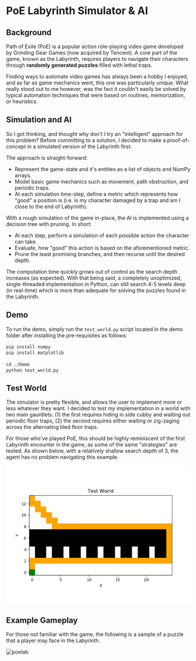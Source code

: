 # PoE Labyrinth Simulator & AI

## Background
Path of Exile (PoE) is a popular action role-playing video game developed by Grinding Gear Games
(now acquired by Tencent). 
A core part of the game, known as the Labyrinth, requires players to navigate their characters
through **randomly generated puzzles** filled with lethal traps.

Finding ways to automate video games has always been a hobby I enjoyed; and as far as game mechanics went,
this one was particularly unique. What really stood out to me however, was the fact it couldn't easily be solved by 
typical automation techniques that were based on routines, memorization, or heuristics.


## Simulation and AI
So I got thinking, and thought why don't I try an "intelligent" approach for this problem? Before committing
to a solution, I decided to make a proof-of-concept in a simulated version of the Labyrinth
first.

The approach is straight-forward:
* Represent the game-state and it's entities as a list of objects and NumPy arrays.
* Model basic game mechanics such as movement, path obstruction, and periodic traps.
* At each simulation time-step, define a metric which represents how "good" a position is (i.e. 
is my character damaged by a trap and am I close to the end of Labyrinth).

With a rough simulation of the game in-place, the AI is implemented using a decision tree with pruning.
In short:
* At each step, perform a simulation of each possible action the character can take.
* Evaluate, how "good" this action is based on the aforementioned metric.
* Prune the least promising branches, and then recurse until the desired depth.

The computation time quickly grows out of control as the search depth increases (as expected). 
With that being said, a completely unoptimized, single-threaded implementation in Python, can still search 4-5 levels
deep (in real-time) which is more than adequate for solving the puzzles found in the Labyrinth.

## Demo
To run the demo, simply run the `test_world.py` script located in the demo folder after installing the pre-requisites
as follows:
~~~~
pip install numpy
pip install matplotlib

cd ./Demo
python test_world.py
~~~~

## Test World
The simulator is pretty flexible, and allows the user to implement more or less whatever they want.
I decided to test my implementation in a world with two main gauntlets: (1) the first requires hiding in side
cubby and waiting out periodic floor traps, (2) the second requires either waiting or zig-zaging across the alternating
tiled floor traps.

For those who've played PoE, this should be highly reminiscent of the first Labyrinth encounter in the game, as 
some of the same "strategies" are tested. As shown below, with a relatively shallow search depth of 3, the agent
has no problem navigating this example.

![testworld](media/testworld.gif)

## Example Gameplay
For those not familiar with the game, the following is a sample of a puzzle that a player may face in the Labyrinth.

![poelab](media/poelab.gif)
